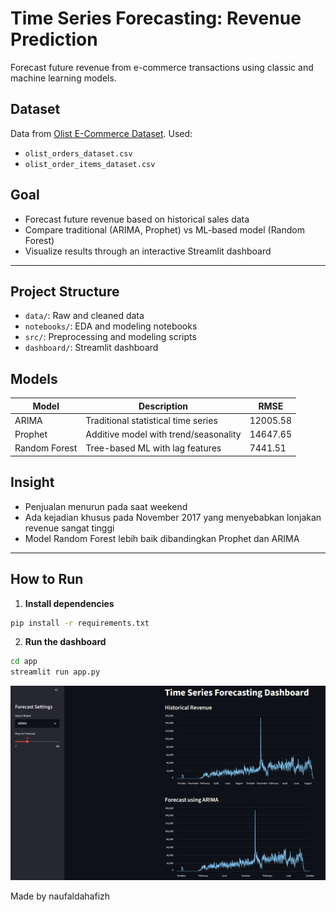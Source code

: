 # Time Series Forecasting: Revenue Prediction

Forecast future revenue from e-commerce transactions using classic and machine learning models.

## Dataset

Data from [Olist E-Commerce Dataset](https://www.kaggle.com/datasets/olistbr/brazilian-ecommerce). Used:
- `olist_orders_dataset.csv`
- `olist_order_items_dataset.csv`

## Goal

- Forecast future revenue based on historical sales data
- Compare traditional (ARIMA, Prophet) vs ML-based model (Random Forest)
- Visualize results through an interactive Streamlit dashboard

---

## Project Structure

- `data/`: Raw and cleaned data
- `notebooks/`: EDA and modeling notebooks
- `src/`: Preprocessing and modeling scripts
- `dashboard/`: Streamlit dashboard

## Models

| Model         | Description                           | RMSE           |
| ------------- | ------------------------------------- | -------------- |
| ARIMA         | Traditional statistical time series   | 12005.58       |
| Prophet       | Additive model with trend/seasonality | 14647.65       |
| Random Forest | Tree-based ML with lag features       | 7441.51        |

## Insight

- Penjualan menurun pada saat weekend
- Ada kejadian khusus pada November 2017 yang menyebabkan lonjakan revenue sangat tinggi
- Model Random Forest lebih baik dibandingkan Prophet dan ARIMA

---

## How to Run

1. **Install dependencies**

```bash
pip install -r requirements.txt
```

2. **Run the dashboard**

```bash
cd app
streamlit run app.py
```
![Dashboard](image.png)

Made by naufaldahafizh